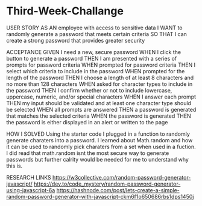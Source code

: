 # Third-Week-Challange
USER STORY
AS AN employee with access to sensitive data
I WANT to randomly generate a password that meets certain criteria
SO THAT I can create a strong password that provides greater security

ACCEPTANCE 
GIVEN I need a new, secure password
WHEN I click the button to generate a password
THEN I am presented with a series of prompts for password criteria
WHEN prompted for password criteria
THEN I select which criteria to include in the password
WHEN prompted for the length of the password
THEN I choose a length of at least 8 characters and no more than 128 characters
WHEN asked for character types to include in the password
THEN I confirm whether or not to include lowercase, uppercase, numeric, and/or special characters
WHEN I answer each prompt
THEN my input should be validated and at least one character type should be selected
WHEN all prompts are answered
THEN a password is generated that matches the selected criteria
WHEN the password is generated
THEN the password is either displayed in an alert or written to the page

HOW I SOLVED
Using the starter code I plugged in a function to randomly generate charaters into a password. I learned about Math.random and how it can be used to randomly pick
charaters from a set when used in a fuction. I did read that math.random isnt the most secure way to generate passwords but further calrity would be needed for me to understand why this is.

RESEARCH LINKS
https://w3collective.com/random-password-generator-javascript/
https://dev.to/code_mystery/random-password-generator-using-javascript-6a
https://hashnode.com/post/lets-create-a-simple-random-password-generator-with-javascript-ckm6f1o650686rbs1dps1450j
